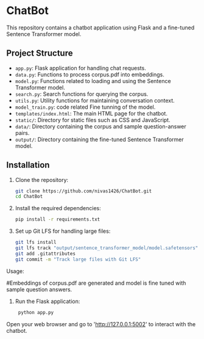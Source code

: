 # ChatBot

This repository contains a chatbot application using Flask and a fine-tuned Sentence Transformer model.

## Project Structure

- `app.py`: Flask application for handling chat requests.
- `data.py`: Functions to process corpus.pdf into embeddings.
- `model.py`: Functions related to loading and using the Sentence Transformer model.
- `search.py`: Search functions for querying the corpus.
- `utils.py`: Utility functions for maintaining conversation context.
- `model_train.py`: code related Fine tunning of the model.
- `templates/index.html`: The main HTML page for the chatbot.
- `static/`: Directory for static files such as CSS and JavaScript.
- `data/`: Directory containing the corpus and sample question-answer pairs.
- `output/`: Directory containing the fine-tuned Sentence Transformer model.

## Installation

1. Clone the repository:

   ```bash
   git clone https://github.com/nivas1426/ChatBot.git
   cd ChatBot
2. Install the required dependencies:
      ```bash
     pip install -r requirements.txt
3. Set up Git LFS for handling large files:
      ```bash
      git lfs install
      git lfs track "output/sentence_transformer_model/model.safetensors"
      git add .gitattributes
      git commit -m "Track large files with Git LFS"
Usage:

#Embeddings of corpus.pdf are generated and model is fine tuned with sample question answers.

1) Run the Flask application:
   ```bash
    python app.py

Open your web browser and go to 'http://127.0.0.1:5002' to interact with the chatbot.


